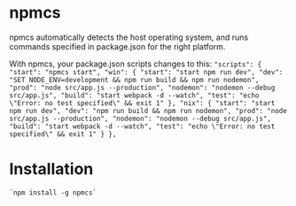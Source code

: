 # npmcs

npmcs automatically detects the host operating system, and runs commands specified in package.json for the right platform.

With npmcs, your package.json scripts changes to this:
`"scripts": {
        "start": "npmcs start",
        "win": {
            "start": "start npm run dev",
            "dev": "SET NODE_ENV=development && npm run build && npm run nodemon",
            "prod": "node src/app.js --production",
            "nodemon": "nodemon --debug src/app.js",
            "build": "start webpack -d --watch",
            "test": "echo \"Error: no test specified\" && exit 1"
        },
        "nix": {
            "start": "start npm run dev",
            "dev": "npm run build && npm run nodemon",
            "prod": "node src/app.js --production",
            "nodemon": "nodemon --debug src/app.js",
            "build": "start webpack -d --watch",
            "test": "echo \"Error: no test specified\" && exit 1"
        }
    },` 

# Installation
    `npm install -g npmcs`